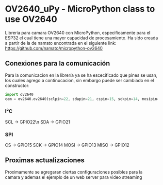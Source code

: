 # OV2640_uPy - MicroPython class to use OV2640
Libreria para camara OV2640 con MicroPython, especificamente para el ESP32 el cual tiene una mayor capacidad de procesamiento.
Ha sido creada a partir de la de namato encontrada en el siguiente link: https://github.com/namato/micropython-ov2640

## Conexiones para la comunicación
Para la comunicacion en la librería ya se ha escecificado que pines se usan, los cuales agrego a continucacion, sin embargo puede ser cambiado en el constructor:
~~~~ python
import ov2640
cam = ov2640.ov2640(sclpin=22, sdapin=21, cspin=15, sckpin=14, mosipin=13, misopin=12 resolution=OV2640_320x240_JPEG, IMAGEDECODE=OV2640_YUV422) 
~~~~

### I²C
SCL -> GPIO22\n
SDA -> GPIO21

### SPI
CS -> GPIO15
SCK -> GPIO14
MOSI -> GPIO13
MISO -> GPIO12


## Proximas actualizaciones
Proximamente se agregaran ciertas configuraciones posibles para la camara y ademas el ejemplo de un web server para video streaming
